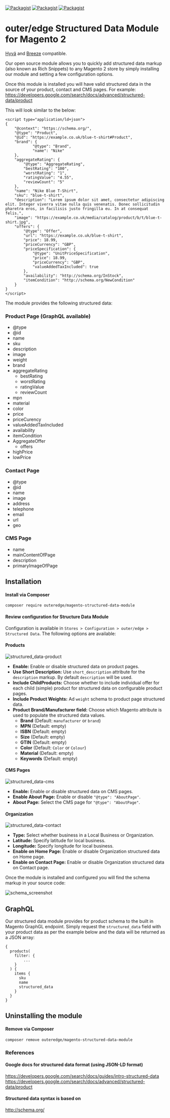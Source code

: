 [![Packagist](https://img.shields.io/packagist/v/outeredge/magento-structured-data-module?style=for-the-badge)](https://packagist.org/packages/outeredge/magento-structured-data-module)
[![Packagist](https://img.shields.io/packagist/dt/outeredge/magento-structured-data-module?style=for-the-badge)](https://packagist.org/packages/outeredge/magento-structured-data-module)
[![Packagist](https://img.shields.io/packagist/dm/outeredge/magento-structured-data-module?style=for-the-badge)](https://packagist.org/packages/outeredge/magento-structured-data-module)

# outer/edge Structured Data Module for Magento 2

[Hyvä](https://hyva.io) and [Breeze](https://breezefront.com/) compatible.

Our open source module allows you to quickly add structured data markup (also known as Rich Snippets) to any Magento 2 store by simply installing our module and setting a few configuration options. 

Once this module is installed you will have valid structured data in the source of your product, contact and CMS pages. For example:
https://developers.google.com/search/docs/advanced/structured-data/product

This will look similar to the below:

```
<script type="application/ld+json">
{
    "@context": "https://schema.org/",
    "@type": "Product",
    "@id": "https://example.co.uk/blue-t-shirt#Product",
    "brand": {
            "@type": "Brand",
            "name": "Nike"
    },
    "aggregateRating": {
        "@type": "AggregateRating",
        "bestRating": "100",
        "worstRating": "1",
        "ratingValue": "4.55",
        "reviewCount": "5"
    },
    "name": "Nike Blue T-Shirt",
    "sku": "blue-t-shirt",
    "description": "Lorem ipsum dolor sit amet, consectetur adipiscing elit. Integer viverra vitae nulla quis venenatis. Donec sollicitudin pharetra eros, in facilisis justo fringilla eu. In at consequat felis.",
    "image": "https://example.co.uk/media/catalog/product/b/t/blue-t-shirt.jpg",
    "offers": {
        "@type": "Offer",
        "url": "https://example.co.uk/blue-t-shirt",
        "price": 18.99,
        "priceCurrency": "GBP",
        "priceSpecification": {
            "@type": "UnitPriceSpecification",
            "price": 18.99,
            "priceCurrency": "GBP",
            "valueAddedTaxIncluded": true
        },
        "availability": "http://schema.org/InStock",
        "itemCondition": "http://schema.org/NewCondition"
    }
}
</script>
```

The module provides the following structured data:

### Product Page (GraphQL available)

* @type
* @id
* name
* sku
* description
* image
* weight
* brand
* aggregateRating
  * bestRating
  * worstRating
  * ratingValue
  * reviewCount
* mpn
* material
* color
* price
* priceCurency
* valueAddedTaxIncluded
* availability
* itemCondition
* AggregateOffer
  * offers
* highPrice
* lowPrice

### Contact Page

* @type
* @id
* name
* image
* address
* telephone
* email
* url
* geo

### CMS Page

* name
* mainContentOfPage
* description
* primaryImageOfPage

## Installation

#### Install via Composer

```
composer require outeredge/magento-structured-data-module
```

#### Review configuration for Structure Data Module

Configuration is available in `Stores > Configuration > outer/edge > Structured Data`. The following options are available:

#### Products

![structured_data-product](/assets/config-product.png)

* **Enable:** Enable or disable structured data on product pages.
* **Use Short Description:** Use `short_description` attribute for the `description` markup. By default `description` will be used.
* **Include ChildProducts:** Choose whether to include individual offer for each child (simple) product for structured data on configurable product pages.
* **Include Product Weights:** Ad `weight` schema to product page structured data.
* **Product Brand/Manufacturer field:** Choose which Magento attribute is used to populate the structured data values.
  - **Brand** (Default: `manufacturer` or `brand`)
  - **MPN** (Default: empty)
  - **ISBN** (Default: empty)
  - **Size** (Default: empty)
  - **GTIN** (Default: empty)
  - **Color** (Default: `Color` or `Colour`)
  - **Material** (Default: empty)
  - **Keywords** (Default: empty)

#### CMS Pages

![structured_data-cms](/assets/config-cms.png)

* **Enable:** Enable or disable structured data on CMS pages.
* **Enable About Page:** Enable or disable `"@type": "AboutPage"`.
* **About Page:** Select the CMS page for  `"@type": "AboutPage"`.

#### Organization

![structured_data-contact](/assets/config-contact.png)

* **Type:** Select whether business in a Local Business or Organization.
* **Latitude:** Specify latitude for local business.
* **Longitude:** Specify longitude for local business.
* **Enable on Home Page:** Enable or disable Organization structured data on Home page.
* **Enable on Contact Page:** Enable or disable Organization structured data on Contact page.


Once the module is installed and configured you will find the schema markup in your source code:

![schema_screenshot](/assets/screenshot-schema.png)

## GraphQL

Our structured data module provides for product schema to the built in Magento GraphGL endpoint. Simply request the `structured_data` field with your product data as per the example below and the data will be returned as a JSON array:

```
{
  products(
    filter: {
        ...
    }
  ) {
    items {
      sku
      name
      structured_data
    }
  }
}
```


## Uninstalling the module

####  Remove via Composer

```
composer remove outeredge/magento-structured-data-module
```

### References

#### Google docs for structured data format (using JSON-LD format)
https://developers.google.com/search/docs/guides/intro-structured-data
https://developers.google.com/search/docs/advanced/structured-data/product

#### Structured data syntax is based on
http://schema.org/

